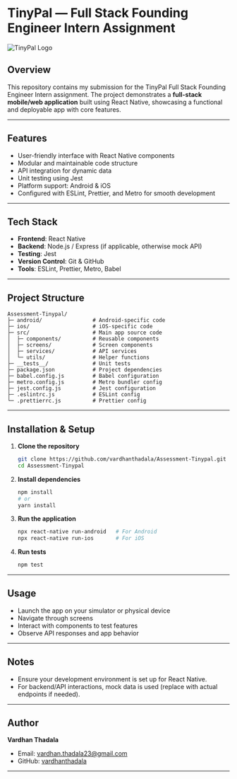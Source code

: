 
# TinyPal — Full Stack Founding Engineer Intern Assignment

![TinyPal Logo](https://your-logo-url.com/logo.png) <!-- Optional -->

## Overview

This repository contains my submission for the TinyPal Full Stack Founding Engineer Intern assignment. The project demonstrates a **full-stack mobile/web application** built using React Native, showcasing a functional and deployable app with core features.

---

## Features

- User-friendly interface with React Native components
- Modular and maintainable code structure
- API integration for dynamic data
- Unit testing using Jest
- Platform support: Android & iOS
- Configured with ESLint, Prettier, and Metro for smooth development

---

## Tech Stack

- **Frontend**: React Native
- **Backend**: Node.js / Express (if applicable, otherwise mock API)
- **Testing**: Jest
- **Version Control**: Git & GitHub
- **Tools**: ESLint, Prettier, Metro, Babel

---

## Project Structure

```
Assessment-Tinypal/
├─ android/                # Android-specific code
├─ ios/                    # iOS-specific code
├─ src/                    # Main app source code
│  ├─ components/          # Reusable components
│  ├─ screens/             # Screen components
│  ├─ services/            # API services
│  └─ utils/               # Helper functions
├─ __tests__/              # Unit tests
├─ package.json            # Project dependencies
├─ babel.config.js         # Babel configuration
├─ metro.config.js         # Metro bundler config
├─ jest.config.js          # Jest configuration
├─ .eslintrc.js            # ESLint config
└─ .prettierrc.js          # Prettier config
```

---

## Installation & Setup

1. **Clone the repository**
   ```bash
   git clone https://github.com/vardhanthadala/Assessment-Tinypal.git
   cd Assessment-Tinypal
   ```

2. **Install dependencies**
   ```bash
   npm install
   # or
   yarn install
   ```

3. **Run the application**
   ```bash
   npx react-native run-android   # For Android
   npx react-native run-ios       # For iOS
   ```

4. **Run tests**
   ```bash
   npm test
   ```

---

## Usage

- Launch the app on your simulator or physical device
- Navigate through screens
- Interact with components to test features
- Observe API responses and app behavior

---

## Notes

- Ensure your development environment is set up for React Native.
- For backend/API interactions, mock data is used (replace with actual endpoints if needed).

---

## Author

**Vardhan Thadala**  
- Email: vardhan.thadala23@gmail.com  
- GitHub: [vardhanthadala](https://github.com/vardhanthadala)

---



